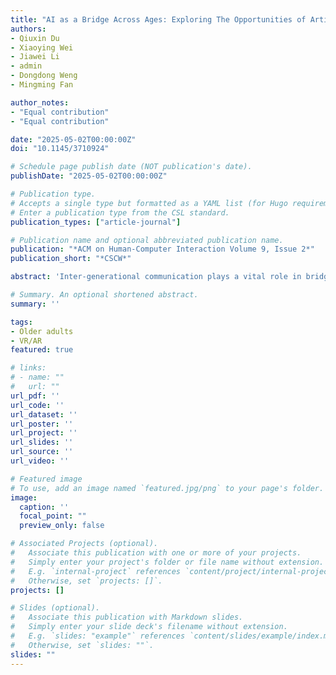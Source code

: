 ```yaml
---
title: "AI as a Bridge Across Ages: Exploring The Opportunities of Artificial Intelligence in Supporting Inter-Generational Communication in Virtual Reality"
authors:
- Qiuxin Du
- Xiaoying Wei
- Jiawei Li
- admin
- Dongdong Weng
- Mingming Fan

author_notes:
- "Equal contribution"
- "Equal contribution"

date: "2025-05-02T00:00:00Z"
doi: "10.1145/3710924"

# Schedule page publish date (NOT publication's date).
publishDate: "2025-05-02T00:00:00Z"

# Publication type.
# Accepts a single type but formatted as a YAML list (for Hugo requirements).
# Enter a publication type from the CSL standard.
publication_types: ["article-journal"]

# Publication name and optional abbreviated publication name.
publication: "*ACM on Human-Computer Interaction Volume 9, Issue 2*"
publication_short: "*CSCW*"

abstract: 'Inter-generational communication plays a vital role in bridging generational gaps and fostering mutual understanding. However, it remains challenging due to differences in cultural norms, communication styles, and geographical separation. While prior studies have shown Virtual Reality (VR) as a medium that fosters a relaxed atmosphere and companionship, its capacity to address the nuanced dynamics of inter-generational dialogue, such as divergent values and relational intricacies, remains limited. To address this gap, we explored the opportunities of Artificial Intelligence (AI) to support inter-generational communication in VR. We developed three technology probes (e.g., Content Generator, Communication Facilitator, and Info Assistant) in VR and employed them in a probe-based participatory design study with twelve inter-generational pairs. Our results show that AI-powered VR facilitates inter-generational communication by enhancing mutual understanding, fostering conversation fluency, and promoting active participation. We also introduce several challenges when using AI-powered VR in supporting inter-generational communication and derive design implications for future VR platforms, aiming to improve inter-generational communication.'

# Summary. An optional shortened abstract.
summary: ''

tags:
- Older adults
- VR/AR
featured: true

# links:
# - name: ""
#   url: ""
url_pdf: ''
url_code: ''
url_dataset: ''
url_poster: ''
url_project: ''
url_slides: ''
url_source: ''
url_video: ''

# Featured image
# To use, add an image named `featured.jpg/png` to your page's folder. 
image:
  caption: ''
  focal_point: ""
  preview_only: false

# Associated Projects (optional).
#   Associate this publication with one or more of your projects.
#   Simply enter your project's folder or file name without extension.
#   E.g. `internal-project` references `content/project/internal-project/index.md`.
#   Otherwise, set `projects: []`.
projects: []

# Slides (optional).
#   Associate this publication with Markdown slides.
#   Simply enter your slide deck's filename without extension.
#   E.g. `slides: "example"` references `content/slides/example/index.md`.
#   Otherwise, set `slides: ""`.
slides: ""
---
```


<!-- {{% callout note %}}
Click the *Cite* button above to demo the feature to enable visitors to import publication metadata into their reference management software.
{{% /callout %}}

{{% callout note %}}
Create your slides in Markdown - click the *Slides* button to check out the example.
{{% /callout %}}

Add the publication's **full text** or **supplementary notes** here. You can use rich formatting such as including [code, math, and images](https://docs.hugoblox.com/content/writing-markdown-latex/). -->
